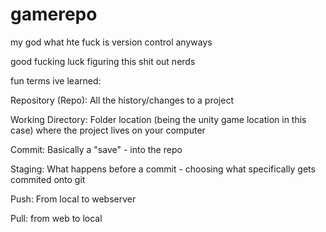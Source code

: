 # gamerepo
my god what hte fuck is version control anyways

good fucking luck figuring this shit out nerds

fun terms ive learned:

Repository (Repo): All the history/changes to a project

Working Directory: Folder location (being the unity game location in this case) where the project lives on your computer

Commit: Basically a "save" - into the repo

Staging: What happens before a commit - choosing what specifically gets commited onto git

Push: From local to webserver

Pull: from web to local
